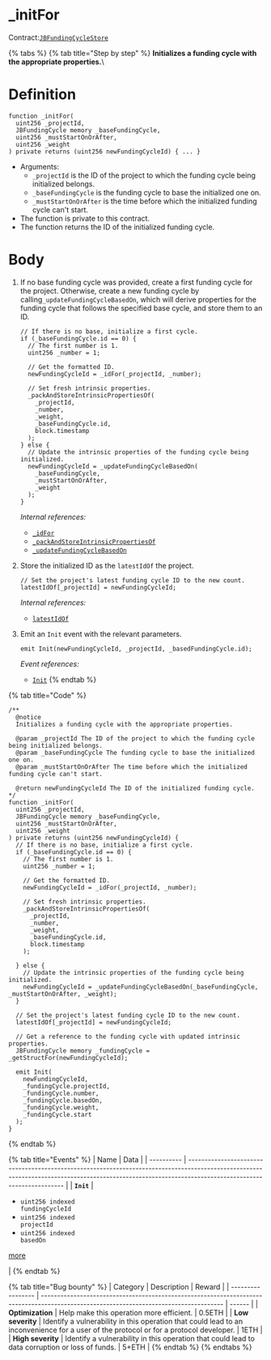 # \_initFor

Contract:[`JBFundingCycleStore`](../)​

{% tabs %}
{% tab title="Step by step" %}
**Initializes a funding cycle with the appropriate properties.**\\

# Definition

```solidity
function _initFor(
  uint256 _projectId,
  JBFundingCycle memory _baseFundingCycle,
  uint256 _mustStartOnOrAfter,
  uint256 _weight
) private returns (uint256 newFundingCycleId) { ... }
```

* Arguments:
  * `_projectId` is the ID of the project to which the funding cycle being initialized belongs.
  * `_baseFundingCycle` is the funding cycle to base the initialized one on.
  * `_mustStartOnOrAfter` is the time before which the initialized funding cycle can't start.
* The function is private to this contract.
* The function returns the ID of the initialized funding cycle.

# Body

1.  If no base funding cycle was provided, create a first funding cycle for the project. Otherwise, create a new funding cycle by calling`_updateFundingCycleBasedOn`, which will derive properties for the funding cycle that follows the specified base cycle, and store them to an ID.

    ```solidity
    // If there is no base, initialize a first cycle.
    if (_baseFundingCycle.id == 0) {
      // The first number is 1.
      uint256 _number = 1;

      // Get the formatted ID.
      newFundingCycleId = _idFor(_projectId, _number);

      // Set fresh intrinsic properties.
      _packAndStoreIntrinsicPropertiesOf(
        _projectId,
        _number,
        _weight,
        _baseFundingCycle.id,
        block.timestamp
      );
    } else {
      // Update the intrinsic properties of the funding cycle being initialized.
      newFundingCycleId = _updateFundingCycleBasedOn(
        _baseFundingCycle, 
        _mustStartOnOrAfter, 
        _weight
      );
    }
    ```

    _Internal references:_

    * [`_idFor`](../read/\_idfor.md)
    * [`_packAndStoreIntrinsicPropertiesOf`](\_packandstoreintrinsicpropertiesof.md)
    * [`_updateFundingCycleBasedOn`](\_updatefundingcyclebasedon.md)
2.  Store the initialized ID as the `latestIdOf` the project.

    ```solidity
    // Set the project's latest funding cycle ID to the new count.
    latestIdOf[_projectId] = newFundingCycleId;
    ```

    _Internal references:_

    * [`latestIdOf`](../properties/latestidof.md)
3.  Emit an `Init` event with the relevant parameters.

    ```solidity
    emit Init(newFundingCycleId, _projectId, _basedFundingCycle.id);
    ```

    _Event references:_

    * [`Init`](../events/init.md)
{% endtab %}

{% tab title="Code" %}
```solidity
/**
  @notice 
  Initializes a funding cycle with the appropriate properties.

  @param _projectId The ID of the project to which the funding cycle being initialized belongs.
  @param _baseFundingCycle The funding cycle to base the initialized one on.
  @param _mustStartOnOrAfter The time before which the initialized funding cycle can't start.

  @return newFundingCycleId The ID of the initialized funding cycle.
*/
function _initFor(
  uint256 _projectId,
  JBFundingCycle memory _baseFundingCycle,
  uint256 _mustStartOnOrAfter,
  uint256 _weight
) private returns (uint256 newFundingCycleId) {
  // If there is no base, initialize a first cycle.
  if (_baseFundingCycle.id == 0) {
    // The first number is 1.
    uint256 _number = 1;

    // Get the formatted ID.
    newFundingCycleId = _idFor(_projectId, _number);

    // Set fresh intrinsic properties.
    _packAndStoreIntrinsicPropertiesOf(
      _projectId,
      _number,
      _weight,
      _baseFundingCycle.id,
      block.timestamp
    );
    
  } else {
    // Update the intrinsic properties of the funding cycle being initialized.
    newFundingCycleId = _updateFundingCycleBasedOn(_baseFundingCycle, _mustStartOnOrAfter, _weight);
  }

  // Set the project's latest funding cycle ID to the new count.
  latestIdOf[_projectId] = newFundingCycleId;

  // Get a reference to the funding cycle with updated intrinsic properties.
  JBFundingCycle memory _fundingCycle = _getStructFor(newFundingCycleId);

  emit Init(
    newFundingCycleId,
    _fundingCycle.projectId,
    _fundingCycle.number,
    _fundingCycle.basedOn,
    _fundingCycle.weight,
    _fundingCycle.start
  );
}
```
{% endtab %}

{% tab title="Events" %}
| Name       | Data                                                                                                                                                                                                 |
| ---------- | ---------------------------------------------------------------------------------------------------------------------------------------------------------------------------------------------------- |
| **`Init`** | <ul><li><code>uint256 indexed fundingCycleId</code></li><li><code>uint256 indexed projectId</code></li><li><code>uint256 indexed basedOn</code></li></ul><p><a href="../events/init.md">more</a></p> |
{% endtab %}

{% tab title="Bug bounty" %}
| Category          | Description                                                                                                                            | Reward |
| ----------------- | -------------------------------------------------------------------------------------------------------------------------------------- | ------ |
| **Optimization**  | Help make this operation more efficient.                                                                                               | 0.5ETH |
| **Low severity**  | Identify a vulnerability in this operation that could lead to an inconvenience for a user of the protocol or for a protocol developer. | 1ETH   |
| **High severity** | Identify a vulnerability in this operation that could lead to data corruption or loss of funds.                                        | 5+ETH  |
{% endtab %}
{% endtabs %}
